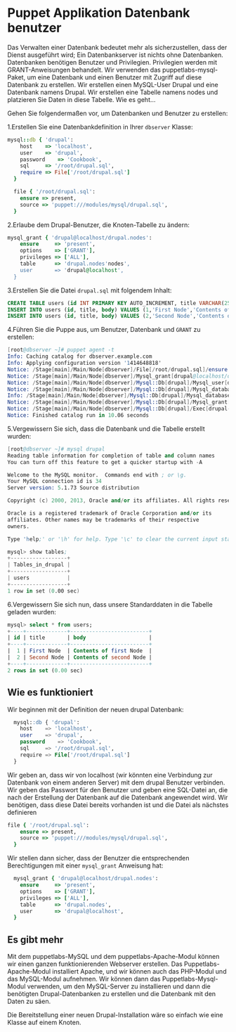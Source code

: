 # Puppet Applikation Datenbank benutzer

Das Verwalten einer Datenbank bedeutet mehr als sicherzustellen, dass der Dienst ausgeführt wird; Ein Datenbankserver ist nichts ohne Datenbanken. Datenbanken benötigen Benutzer und Privilegien. Privilegien werden mit GRANT-Anweisungen behandelt. Wir verwenden das puppetlabs-mysql-Paket, um eine Datenbank und einen Benutzer mit Zugriff auf diese Datenbank zu erstellen. Wir erstellen einen MySQL-User Drupal und eine Datenbank namens Drupal. Wir erstellen eine Tabelle namens nodes und platzieren Sie Daten in diese Tabelle.
Wie es geht...

Gehen Sie folgendermaßen vor, um Datenbanken und Benutzer zu erstellen:

1.Erstellen Sie eine Datenbankdefinition in Ihrer `dbserver` Klasse:

```ruby
mysql::db { 'drupal':
    host    => 'localhost',
    user    => 'drupal',
    password    => 'Cookbook',
    sql     => '/root/drupal.sql',
    require => File['/root/drupal.sql']
  }

  file { '/root/drupal.sql':
    ensure => present,
    source => 'puppet:///modules/mysql/drupal.sql',
  }
```

2.Erlaube dem Drupal-Benutzer, die Knoten-Tabelle zu ändern:

```ruby
mysql_grant { 'drupal@localhost/drupal.nodes':
    ensure     => 'present',
    options    => ['GRANT'],
    privileges => ['ALL'],
    table      => 'drupal.nodes'nodes',
    user       => 'drupal@localhost',
  }
```

3.Erstellen Sie die Datei `drupal.sql` mit folgendem Inhalt:

```sql
CREATE TABLE users (id INT PRIMARY KEY AUTO_INCREMENT, title VARCHAR(255), body TEXT);
INSERT INTO users (id, title, body) VALUES (1,'First Node','Contents of first Node');
INSERT INTO users (id, title, body) VALUES (2,'Second Node','Contents of second Node');
```

4.Führen Sie die Puppe aus, um Benutzer, Datenbank und `GRANT` zu erstellen:

```s
[root@dbserver ~]# puppet agent -t
Info: Caching catalog for dbserver.example.com
Info: Applying configuration version '1414648818'
Notice: /Stage[main]/Main/Node[dbserver]/File[/root/drupal.sql]/ensure: defined content as '{md5}780f3946cfc0f373c6d4146394650f6b'
Notice: /Stage[main]/Main/Node[dbserver]/Mysql_grant[drupal@localhost/drupal.nodes]/ensure: created
Notice: /Stage[main]/Main/Node[dbserver]/Mysql::Db[drupal]/Mysql_user[drupal@localhost]/ensure: created
Notice: /Stage[main]/Main/Node[dbserver]/Mysql::Db[drupal]/Mysql_database[drupal]/ensure: created
Info: /Stage[main]/Main/Node[dbserver]/Mysql::Db[drupal]/Mysql_database[drupal]: Scheduling refresh of Exec[drupal-import]
Notice: /Stage[main]/Main/Node[dbserver]/Mysql::Db[drupal]/Mysql_grant[drupal@localhost/drupal.*]/ensure: created
Notice: /Stage[main]/Main/Node[dbserver]/Mysql::Db[drupal]/Exec[drupal-import]: Triggered 'refresh' from 1 events
Notice: Finished catalog run in 10.06 seconds
```

5.Vergewissern Sie sich, dass die Datenbank und die Tabelle erstellt wurden:

```s
[root@dbserver ~]# mysql drupal
Reading table information for completion of table and column names
You can turn off this feature to get a quicker startup with -A

Welcome to the MySQL monitor.  Commands end with ; or \g.
Your MySQL connection id is 34
Server version: 5.1.73 Source distribution

Copyright (c) 2000, 2013, Oracle and/or its affiliates. All rights reserved.

Oracle is a registered trademark of Oracle Corporation and/or its
affiliates. Other names may be trademarks of their respective
owners.

Type 'help;' or '\h' for help. Type '\c' to clear the current input statement.

mysql> show tables;
+------------------+
| Tables_in_drupal |
+------------------+
| users            |
+------------------+
1 row in set (0.00 sec)

```

6.Vergewissern Sie sich nun, dass unsere Standarddaten in die Tabelle geladen wurden:

```sql
mysql> select * from users;
+----+-------------+-------------------------+
| id | title       | body                    |
+----+-------------+-------------------------+
|  1 | First Node  | Contents of first Node  |
|  2 | Second Node | Contents of second Node |
+----+-------------+-------------------------+
2 rows in set (0.00 sec)
```

## Wie es funktioniert

Wir beginnen mit der Definition der neuen drupal Datenbank:

```sql
  mysql::db { 'drupal':
    host    => 'localhost',
    user    => 'drupal',
    password    => 'Cookbook',
    sql     => '/root/drupal.sql',
    require => File['/root/drupal.sql']
  }
```

Wir geben an, dass wir von localhost (wir könnten eine Verbindung zur Datenbank von einem anderen Server) mit dem drupal Benutzer verbinden. Wir geben das Passwort für den Benutzer und geben eine SQL-Datei an, die nach der Erstellung der Datenbank auf die Datenbank angewendet wird. Wir benötigen, dass diese Datei bereits vorhanden ist und die Datei als nächstes definieren

```ruby
file { '/root/drupal.sql':
    ensure => present,
    source => 'puppet:///modules/mysql/drupal.sql',
  }
```

Wir stellen dann sicher, dass der Benutzer die entsprechenden Berechtigungen mit einer `mysql_grant` Anweisung hat:

```ruby
  mysql_grant { 'drupal@localhost/drupal.nodes':
    ensure     => 'present',
    options    => ['GRANT'],
    privileges => ['ALL'],
    table      => 'drupal.nodes',
    user       => 'drupal@localhost',
  }
```

## Es gibt mehr

Mit dem puppetlabs-MySQL und dem puppetlabs-Apache-Modul können wir einen ganzen funktionierenden Webserver erstellen. Das Puppetlabs-Apache-Modul installiert Apache, und wir können auch das PHP-Modul und das MySQL-Modul aufnehmen. Wir können dann das Puppetlabs-Mysql-Modul verwenden, um den MySQL-Server zu installieren und dann die benötigten Drupal-Datenbanken zu erstellen und die Datenbank mit den Daten zu säen.

Die Bereitstellung einer neuen Drupal-Installation wäre so einfach wie eine Klasse auf einem Knoten.